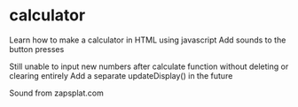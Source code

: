 # calculator
Learn how to make a calculator in HTML using javascript
Add sounds to the button presses

Still unable to input new numbers after calculate function without deleting or clearing entirely
Add a separate updateDisplay() in the future

Sound from zapsplat.com
